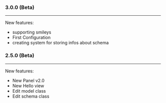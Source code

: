 ### 3.0.0 (Beta)
----------------------

New features:

 * supporting smileys
 * First Configuration
 * creating system for storing infos about schema 


### 2.5.0 (Beta)
----------------------

New features:

* New Panel v2.0
* New Hello view
* Edit model class
* Edit schema class
